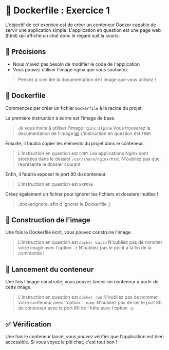 # 🐳 Dockerfile : Exercice 1

L'objectif de cet exercice est de créer un conteneur Docker capable de servir une application simple.
L'application en question est une page web (html) qui affiche un chat donc le regard suit la souris.

## 🏹 Précisions

- Nous n'avez pas besoin de modifier le code de l'application
- Vous pouvez utiliser l'image nginx que vous souhaitez

> Pensez à vien lire la documentation de l'image que vous utilisez !

## 📄 Dockerfile

Commencez par créer un fichier `Dockerfile` à la racine du projet.

La première instruction à écrire est l'image de base.

> Je vous invite à utiliser l'image `nginx:alpine`
> Vous trouverez la documentation de l'image [ici](https://hub.docker.com/_/nginx)
> L'instruction en question est `FROM`

Ensuite, il faudra copier les éléments du projet dans le conteneur.

> L'instruction en question est `COPY`
> Les applications Nginx sont stockées dans le dossier `/usr/share/nginx/html`
> N'oubliez pas que `.` représente le dossier courant

Enfin, il faudra exposer le port 80 du conteneur.

> L'instruction en question est `EXPOSE`

Créez également un fichier pour ignorer les fichiers et dossiers inutiles !

> .dockerignore, afin d'ignorer le Dockerfile ;)

## 🧱 Construction de l'image

Une fois le Dockerfile écrit, vous pouvez construire l'image.

> L'instruction en question est `docker build`
> N'oubliez pas de nommer votre image avec l'option `-t`
> N'oubliez pas le point à la fin de la commande !

## 🚀 Lancement du conteneur

Une fois l'image construite, vous pouvez lancer un conteneur à partir de cette image.

> L'instruction en question est `docker run`
> N'oubliez pas de nommer votre conteneur avec l'option `--name`
> N'oubliez pas de lier le port 80 du conteneur avec le port 80 de l'hôte avec l'option `-p`

## ✅ Vérification

Une fois le conteneur lancé, vous pouvez vérifier que l'application est bien accessible.
Si vous voyez le piti chat, c'est tout bon !